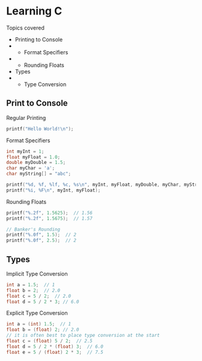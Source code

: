 # Learning C

Topics covered
- Printing to Console
- - Format Specifiers
- - Rounding Floats
- Types
- - Type Conversion

## Print to Console
Regular Printing
```c
printf("Hello World!\n");
```
Format Specifiers
```c
int myInt = 1;
float myFloat = 1.0;
double myDouble = 1.5;
char myChar = 'a';
char myString[] = "abc";

printf("%d, %f, %lf, %c, %s\n", myInt, myFloat, myDouble, myChar, myString);
printf("%i, %F\n", myInt, myFloat);
```
Rounding Floats
```c
printf("%.2f", 1.5625);  // 1.56
printf("%.2f", 1.5675);  // 1.57

// Banker's Rounding
printf("%.0f", 1.5);  // 2
printf("%.0f", 2.5);  // 2
```
## Types
Implicit Type Conversion
```c
int a = 1.5;  // 1
float b = 2;  // 2.0
float c = 5 / 2;  // 2.0
float d = 5 / 2 * 3; // 6.0
```
Explicit Type Conversion
```c
int a = (int) 1.5;  // 1
float b = (float) 2; // 2.0
// it is often best to place type conversion at the start
float c = (float) 5 / 2;  // 2.5
float d = 5 / 2 * (float) 3;  // 6.0
float e = 5 / (float) 2 * 3;  // 7.5
```
